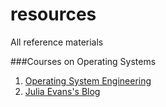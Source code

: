# resources
All reference materials

###Courses on Operating Systems
1. [Operating System Engineering](http://pdos.csail.mit.edu/6.828/2014/schedule.html)
2. [Julia Evans's Blog](http://jvns.ca/)
